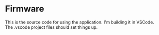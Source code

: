 # Firmware

This is the source code for using the application. I'm building it in VSCode. The .vscode project files should set things up.

